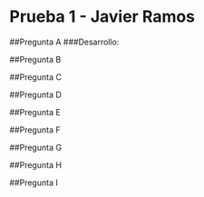 Prueba 1 - Javier Ramos
================

\#\#Pregunta A \#\#\#Desarrollo:

\#\#Pregunta B

\#\#Pregunta C

\#\#Pregunta D

\#\#Pregunta E

\#\#Pregunta F

\#\#Pregunta G

\#\#Pregunta H

\#\#Pregunta I
